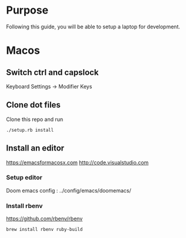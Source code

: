 # Purpose

Following this guide, you will be able to setup a laptop for development.

# Macos

## Switch ctrl and capslock
Keyboard Settings -> Modifier Keys

## Clone dot files 
Clone this repo and run
```
./setup.rb install
```

## Install an editor
https://emacsformacosx.com
http://code.visualstudio.com

### Setup editor
Doom emacs config : ../config/emacs/doomemacs/

### 

### Install rbenv
https://github.com/rbenv/rbenv
```
brew install rbenv ruby-build
```

